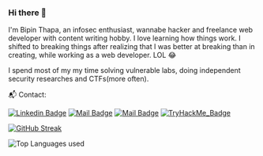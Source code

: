### Hi there 👋

I'm Bipin Thapa, an infosec enthusiast, wannabe hacker and freelance web developer with content writing hobby. I love learning how things work. I shifted to breaking things after realizing that I was better at breaking than in creating, while working as a web developer. LOL :joy: 

I spend most of my my time solving vulnerable labs, doing independent security researches and CTFs(more often).

:mailbox_with_mail: Contact:

[![Linkedin Badge](https://img.shields.io/badge/bipin-thapa-73bb09203?style=flat&labelColor=0e76a8&logo=linkedin&logoColor=white)](https://www.linkedin.com/in/bipin-thapa-73bb09203/) [![Mail Badge](https://img.shields.io/badge/-@bt.kaji-e84393?style=flat&labelColor=e84393&logo=instagram&logoColor=white)](https://www.instagram.com/bipin0x01/) [![Mail Badge](https://img.shields.io/badge/-bipinthapa-c0392b?style=flat&labelColor=c0392b&logo=gmail&logoColor=white)](mailto:bt.kaji@gmail.com)
[![TryHackMe_Badge](https://img.shields.io/badge/TryHackMe-Profile-black?style=flat&logo=tryhackme&link=https://tryhackme.com/p/SPIDER/&color=red)](https://tryhackme.com/p/SPIDER/)








[![GitHub Streak](https://github-readme-streak-stats.herokuapp.com?user=bipin0x01&theme=dark&date_format=M%20j%5B%2C%20Y%5D)](https://git.io/streak-stats)

![Top Languages used](https://github-readme-stats.vercel.app/api/top-langs/?username=bipin0x01&layout=compact&color=black&theme=dracula)
